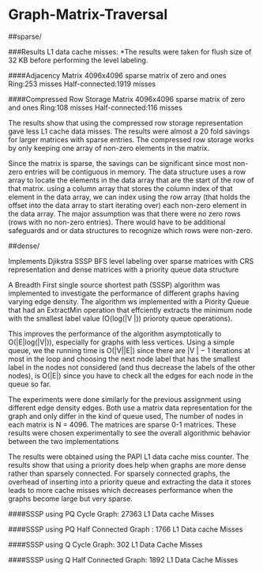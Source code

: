 # Graph-Matrix-Traversal

##sparse/

###Results L1 data cache misses:
*The results were taken for flush size of 32 KB before performing the level labeling.

####Adjacency Matrix 4096x4096 sparse matrix of zero and ones
Ring:253 misses
Half-connected:1919 misses

####Compressed Row Storage Matrix 4096x4096 sparse matrix of zero and ones
Ring:108 misses
Half-connected:116 misses

The results show that using the compressed row storage representation gave less L1
cache data misses. The results were almost a 20 fold savings for larger matrices with sparse
entries. The compressed row storage works by only keeping one array of non-zero elements
in the matrix. 

Since the matrix is sparse, the savings can be significant since most non-zero
entries will be contiguous in memory. The data structure uses a row array to locate the
elements in the data array that are the start of the row of that matrix. using a column array
that stores the column index of that element in the data array, we can index using the row
array (that holds the offset into the data array to start iterating over) each non-zero element
in the data array. The major assumption was that there were no zero rows (rows with no
non-zero entries). There would have to be additional safeguards and or data structures to
recognize which rows were non-zero.

##dense/

Implements Djikstra SSSP BFS level labeling over sparse matrices with CRS representation and dense matrices with a priority queue data structure

A Breadth First single source shortest path (SSSP) algorithm was implemented
to investigate the performance of different graphs having varying edge density.
The algorithm ws implemented with a Piority Queue that had an ExtractMin operation
that effciently extracts the minimum node with the smallest label value (O(log(|V |)) prioroty
queue operations). 

This improves the performance of the algorithm asymptotically to
O(|E|log(|V|)), especially for graphs with less vertices. Using a simple queue, we the running
time is O(|V||E|) since there are |V | − 1 iterations at most in the loop and choosing the
next node label that has the smallest label in the nodes not considered (and thus decrease
the labels of the other nodes), is O(|E|) since you have to check all the edges for each node
in the queue so far.


The experiments were done similarly for the previous assignment using different edge
density edges. Both use a matrix data representation for the graph and only differ in the
kind of queue used, The number of nodes in each matrix is N = 4096. The matrices are
sparse 0-1 matrices. These results were chosen experimentally to see the overall algorithmic
behavior between the two implementations

The results were obtained using the PAPI L1 data cache miss counter. The results show
that using a priority does help when graphs are more dense rather than sparsely connected.
For sparsely connected graphs, the overhead of inserting into a priority queue and extracting
the data it stores leads to more cache misses which decreases performance when the graphs
become large but very sparse.

####SSSP using PQ Cycle Graph:
27363 L1 Data cache Misses

####SSSP using PQ Half Connected Graph :
1766 L1 Data cache Misses

####SSSP using Q Cycle Graph:
302 L1 Data Cache Misses

####SSSP using Q Half Connected Graph:
1892 L1 Data Cache Misses
